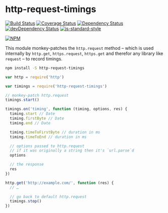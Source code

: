 # http-request-timings

[![Build Status](https://travis-ci.org/boennemann/http-request-timings.svg?branch=master)](https://travis-ci.org/boennemann/http-request-timings)
[![Coverage Status](https://coveralls.io/repos/boennemann/http-request-timings/badge.svg?branch=master&service=github)](https://coveralls.io/github/boennemann/http-request-timings?branch=master)
[![Dependency Status](https://david-dm.org/boennemann/http-request-timings/master.svg)](https://david-dm.org/boennemann/http-request-timings/master)
[![devDependency Status](https://david-dm.org/boennemann/http-request-timings/master/dev-status.svg)](https://david-dm.org/boennemann/http-request-timings/master#info=devDependencies)
[![js-standard-style](https://img.shields.io/badge/code%20style-standard-brightgreen.svg?style=flat)](https://github.com/feross/standard)

[![NPM](https://nodei.co/npm/http-request-timings.png?downloads=true&downloadRank=true&stars=true)](https://nodei.co/npm/http-request-timings/)

This module monkey-patches the `http.request` method – which is used internally by `http.get`, `https.request`, `https.get` and therefor any library like `request` – to record timings.

```bash
npm install -S http-request-timings
```

```js
var http = require('http')

var timings = require('http-request-timings')

// monkey-patch http.request
timings.start()

timings.on('timing', function (timing, options, res) {
  timing.start // Date
  timing.firstByte // Date
  timing.end // Date

  timing.timeToFirstByte // duration in ms
  timing.timeToEnd // duration in ms

  // options passed to http.request
  // if it was originally a string then it's `url.parse`d
  options

  // the response
  res
})

http.get('http://example.com/', function (res) {
  // …

  // go back to default http.request
  timings.stop()
})
```
